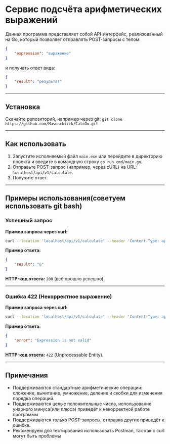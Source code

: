 # Сервис подсчёта арифметических выражений

Данная программа представляет собой API-интерфейс, реализованный на Go, который позволяет отправлять POST-запросы с телом:

```json
{
    "expression": "выражение"
}
```

и получать ответ вида:

```json
{
    "result": "результат"
}
```

---
## Установка

Скачайте репозиторий, например через git: `git clone https://github.com/Masonchiiik/CalcGo.git `

---

## Как использовать

1. Запустите исполняемый файл `main.exe` или перейдите в директорию проекта и введите в командную строку `go run cmd/main.go`.
2. Отправьте POST-запрос (например, через cURL) на URL: `localhost/api/v1/calculate`.
3. Получите ответ.

---

## Примеры использования(советуем использовать git bash)

### Успешный запрос

**Пример запроса через curl:**

```bash
curl --location 'localhost/api/v1/calculate' --header 'Content-Type: application/json' --data '{"expression":"2*2+2"}'
```

**Пример ответа:**

```json
{
    "result": "6"
}
```

**HTTP-код ответа:** `200` (всё прошло успешно).

---

### Ошибка 422 (Некорректное выражение)

**Пример запроса через curl:**

```bash
curl --location 'localhost/api/v1/calculate' --header 'Content-Type: application/json' --data '{"expression":"0.25+0.251++"}'
```

**Пример ответа:**

```json
{
    "error": "Expression is not valid"
}
```

**HTTP-код ответа:** `422` (Unprocessable Entity).


---

## Примечания

- Поддерживаются стандартные арифметические операции: сложение, вычитание, умножение, деление и скобки для изменения порядка операций.
- Поддерживаются целые положительные числа, использование унарного минуса(или плюса) приведёт к некорректной работе программы
- Поддерживаются только POST-запросы, отправка других приведёт к ошибке.
- Рекомендуем для тестирования использовать Postman, так как с curl могут быть проблемы

